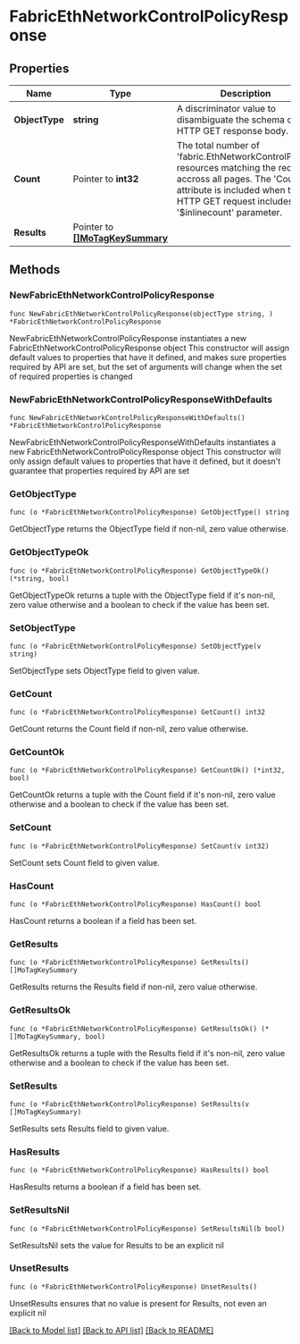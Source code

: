 # FabricEthNetworkControlPolicyResponse

## Properties

Name | Type | Description | Notes
------------ | ------------- | ------------- | -------------
**ObjectType** | **string** | A discriminator value to disambiguate the schema of a HTTP GET response body. | 
**Count** | Pointer to **int32** | The total number of &#39;fabric.EthNetworkControlPolicy&#39; resources matching the request, accross all pages. The &#39;Count&#39; attribute is included when the HTTP GET request includes the &#39;$inlinecount&#39; parameter. | [optional] 
**Results** | Pointer to [**[]MoTagKeySummary**](mo.TagKeySummary.md) |  | [optional] 

## Methods

### NewFabricEthNetworkControlPolicyResponse

`func NewFabricEthNetworkControlPolicyResponse(objectType string, ) *FabricEthNetworkControlPolicyResponse`

NewFabricEthNetworkControlPolicyResponse instantiates a new FabricEthNetworkControlPolicyResponse object
This constructor will assign default values to properties that have it defined,
and makes sure properties required by API are set, but the set of arguments
will change when the set of required properties is changed

### NewFabricEthNetworkControlPolicyResponseWithDefaults

`func NewFabricEthNetworkControlPolicyResponseWithDefaults() *FabricEthNetworkControlPolicyResponse`

NewFabricEthNetworkControlPolicyResponseWithDefaults instantiates a new FabricEthNetworkControlPolicyResponse object
This constructor will only assign default values to properties that have it defined,
but it doesn't guarantee that properties required by API are set

### GetObjectType

`func (o *FabricEthNetworkControlPolicyResponse) GetObjectType() string`

GetObjectType returns the ObjectType field if non-nil, zero value otherwise.

### GetObjectTypeOk

`func (o *FabricEthNetworkControlPolicyResponse) GetObjectTypeOk() (*string, bool)`

GetObjectTypeOk returns a tuple with the ObjectType field if it's non-nil, zero value otherwise
and a boolean to check if the value has been set.

### SetObjectType

`func (o *FabricEthNetworkControlPolicyResponse) SetObjectType(v string)`

SetObjectType sets ObjectType field to given value.


### GetCount

`func (o *FabricEthNetworkControlPolicyResponse) GetCount() int32`

GetCount returns the Count field if non-nil, zero value otherwise.

### GetCountOk

`func (o *FabricEthNetworkControlPolicyResponse) GetCountOk() (*int32, bool)`

GetCountOk returns a tuple with the Count field if it's non-nil, zero value otherwise
and a boolean to check if the value has been set.

### SetCount

`func (o *FabricEthNetworkControlPolicyResponse) SetCount(v int32)`

SetCount sets Count field to given value.

### HasCount

`func (o *FabricEthNetworkControlPolicyResponse) HasCount() bool`

HasCount returns a boolean if a field has been set.

### GetResults

`func (o *FabricEthNetworkControlPolicyResponse) GetResults() []MoTagKeySummary`

GetResults returns the Results field if non-nil, zero value otherwise.

### GetResultsOk

`func (o *FabricEthNetworkControlPolicyResponse) GetResultsOk() (*[]MoTagKeySummary, bool)`

GetResultsOk returns a tuple with the Results field if it's non-nil, zero value otherwise
and a boolean to check if the value has been set.

### SetResults

`func (o *FabricEthNetworkControlPolicyResponse) SetResults(v []MoTagKeySummary)`

SetResults sets Results field to given value.

### HasResults

`func (o *FabricEthNetworkControlPolicyResponse) HasResults() bool`

HasResults returns a boolean if a field has been set.

### SetResultsNil

`func (o *FabricEthNetworkControlPolicyResponse) SetResultsNil(b bool)`

 SetResultsNil sets the value for Results to be an explicit nil

### UnsetResults
`func (o *FabricEthNetworkControlPolicyResponse) UnsetResults()`

UnsetResults ensures that no value is present for Results, not even an explicit nil

[[Back to Model list]](../README.md#documentation-for-models) [[Back to API list]](../README.md#documentation-for-api-endpoints) [[Back to README]](../README.md)


